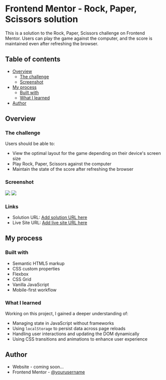 # Frontend Mentor - Rock, Paper, Scissors solution

This is a solution to the Rock, Paper, Scissors challenge on Frontend Mentor.
Users can play the game against the computer, and the score is maintained even after refreshing the browser.

## Table of contents

- [Overview](#overview)
  - [The challenge](#the-challenge)
  - [Screenshot](#screenshot)
- [My process](#my-process)
  - [Built with](#built-with)
  - [What I learned](#what-i-learned)
- [Author](#author)

## Overview

### The challenge

Users should be able to:

- View the optimal layout for the game depending on their device's screen size
- Play Rock, Paper, Scissors against the computer
- Maintain the state of the score after refreshing the browser

### Screenshot

![](./images/screenshoot.png)
![](./images/screenshoot2.png)

### Links

- Solution URL: [Add solution URL here](https://github.com/izafit/rock-paper-scissors-master.git)
- Live Site URL: [Add live site URL here](https://rock-paper-scissors-izafit.app)

## My process

### Built with

- Semantic HTML5 markup
- CSS custom properties
- Flexbox
- CSS Grid
- Vanilla JavaScript
- Mobile-first workflow

### What I learned

Working on this project, I gained a deeper understanding of:

- Managing state in JavaScript without frameworks
- Using `localStorage` to persist data across page reloads
- Handling user interactions and updating the DOM dynamically
- Using CSS transitions and animations to enhance user experience

## Author

- Website - coming soon...
- Frontend Mentor - [@yourusername](https://www.frontendmentor.io/profile/izafit)
